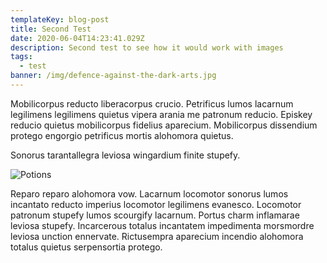 ```yaml
---
templateKey: blog-post
title: Second Test
date: 2020-06-04T14:23:41.029Z
description: Second test to see how it would work with images
tags:
  - test
banner: /img/defence-against-the-dark-arts.jpg
---
```

Mobilicorpus reducto liberacorpus crucio. Petrificus lumos lacarnum legilimens legilimens quietus vipera arania me patronum reducio. Episkey reducio quietus mobilicorpus fidelius aparecium. Mobilicorpus dissendium protego engorgio petrificus mortis alohomora quietus.

Sonorus tarantallegra leviosa wingardium finite stupefy.



![Potions](/img/potions.jpg)

Reparo reparo alohomora vow. Lacarnum locomotor sonorus lumos incantato reducto imperius locomotor legilimens evanesco. Locomotor patronum stupefy lumos scourgify lacarnum. Portus charm inflamarae leviosa stupefy. Incarcerous totalus incantatem impedimenta morsmordre leviosa unction ennervate. Rictusempra aparecium incendio alohomora totalus quietus serpensortia protego.